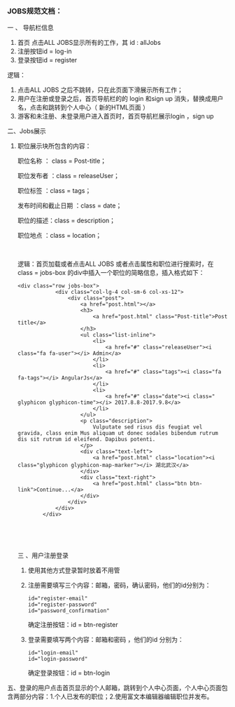 ### JOBS规范文档：

一 、 导航栏信息

1. 首页 点击ALL JOBS显示所有的工作，其 id :  allJobs
2. 注册按钮id  = log-in
3. 登录按钮id  = register

逻辑：

1. 点击ALL JOBS 之后不跳转，只在此页面下滑展示所有工作；
2. 用户在注册或登录之后，首页导航栏的的 login 和sign up 消失，替换成用户名，点击和跳转到个人中心（ 新的HTML页面 ）
3. 游客和未注册、未登录用户进入首页时，首页导航栏展示login ，sign up 



二、Jobs展示

1. 职位展示块所包含的内容：

   职位名称 ： class =  Post-title；

   职位发布者 ：class  = releaseUser；

   职位标签 ：class = tags；

   发布时间和截止日期 ：class = date；

   职位的描述：class = description；

   职位地点 ：class = location；

   ​

   逻辑：首页加载或者点击ALL JOBS 或者点击属性和职位进行搜索时，在 class =  jobs-box 的div中插入一个职位的简略信息，插入格式如下：

   ```
   <div class="row jobs-box">
               <div class="col-lg-4 col-sm-6 col-xs-12">
                   <div class="post">
                       <a href="post.html"></a>
                       <h3>
                           <a href="post.html" class="Post-title">Post title</a>
                       </h3>
                       <ul class="list-inline">
                           <li>
                               <a href="#" class="releaseUser"><i class="fa fa-user"></i> Admin</a>
                           </li>
                           <li>
                               <a href="#" class="tags"><i class="fa fa-tags"></i> AngularJs</a>
                           </li>
                           <li>
                               <a href="#" class="date"><i class="	glyphicon glyphicon-time"></i> 2017.8.8-2017.9.8</a>
                           </li>
                       </ul>
                       <p class="description">
                           Vulputate sed risus dis feugiat vel gravida, class enim Mus aliquam ut donec sodales bibendum rutrum dis sit rutrum id eleifend. Dapibus potenti.
                       </p>
                       <div class="text-left">
                           <a href="post.html" class="location"><i class="glyphicon glyphicon-map-marker"></i> 湖北武汉</a>
                       </div>
                       <div class="text-right">
                           <a href="post.html" class="btn btn-link">Continue...</a>
                       </div>
                   </div>
               </div>
           </div>
   ```

   ​

   ​

   三 、用户注册登录

   1. 使用其他方式登录暂时放着不用管

   2. 注册需要填写三个内容：邮箱，密码，确认密码，他们的id分别为：

      ```
      id="register-email"
      id="register-password"
      id="password_confirmation"
      ```

      确定注册按钮：id = btn-register

   3. 登录需要填写两个内容：邮箱和密码 ，他们的id 分别为：

      ```
      id="login-email"
      id="login-password"
      ```

      确定登录按钮：id = btn-login

五、登录的用户点击首页显示的个人邮箱，跳转到个人中心页面，个人中心页面包含两部分内容：1.个人已发布的职位；2.使用富文本编辑器编辑职位并发布。

